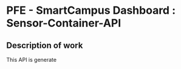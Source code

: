 # PFE - SmartCampus Dashboard : Sensor-Container-API

## Description of work

This API is generate 
